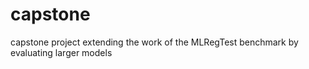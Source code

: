 # capstone
capstone project extending the work of the MLRegTest benchmark by evaluating larger models
